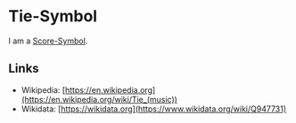 # Tie-Symbol

I am a [Score-Symbol](90000051.md).

## Links

- Wikipedia: [https://en.wikipedia.org](https://en.wikipedia.org/wiki/Tie_(music))
- Wikidata: [https://wikidata.org](https://www.wikidata.org/wiki/Q947731)
